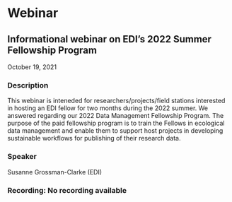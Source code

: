 # Webinar

## Informational webinar on EDI’s 2022 Summer Fellowship Program

October 19, 2021

### Description

This webinar is inteneded for researchers/projects/field stations interested in hosting an EDI fellow for two months during the 2022 summer. We answered regarding our 2022 Data Management Fellowship Program. The purpose of the paid fellowship program is to train the Fellows in ecological data management and enable them to support host projects in developing sustainable workflows for publishing of their research data.

### Speaker

Susanne Grossman-Clarke (EDI)

### Recording: No recording available

<!-- Webinars -->
